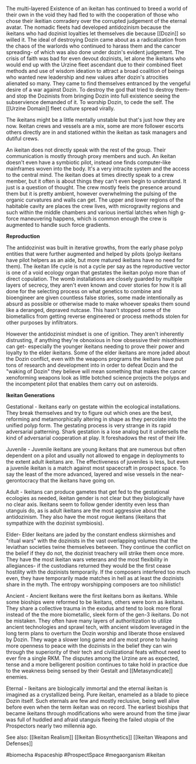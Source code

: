 

The multi-layered Existence of an ikeitan has continued to breed a world of their own in the void they had fled to with the cooperation of those who chose their ikeitian comradery over the corrupted judgement of the eternal avatar.  The nomadic fleets had developed antidozinism because the ikeitans who had dozinist loyalties let themselves die because [[Dozin]] so willed it.  The ideal of destroying Dozin came about as a radicalization from the chaos of the warlords who continued to harass them and the cancer spreading- of which was also done under dozin's evident judgement.  The crisis of faith was bad for even devout dozinists, let alone the ikeitans who would end up with the Urzine fleet ascendant due to their combined fleet methods and use of wisdom ideation to attract a broad coalition of beings who wanted new leadership and new values after dozin's atrocities alienated so many.  They came to find themselves entranced by the vengeful desire of a war against Dozin.  To destroy the god that tried to destroy them- and stop the Dozinists from bringing Dozin into full existence seeing the subservience demanded of it.  To worship Dozin, to cede the self.  The [[Urzine Domain]] fleet culture spread virally.  

The ikeitans might be a little mentally unstable but that's just how they are now.  Ikeitan crews and vessels are a mix, some are more follower escorts others directly are in and stationed within the ikeitan as task managers and dutiful crews.  

An ikeitan does not directly speak with the rest of the group.  Their communication is mostly through proxy members and such.  An ikeitan doesn't even have a symbiotic pilot, instead one finds computer-like mainframes woven into the body.  It's a very intracite system and the access to the central mind.  The ikeitan does at times directly speak to a crew member, but it often is about things they can't even begin to understand.  It just is a question of thought.  The crew mostly feels the presence around them but it is pretty ambient, however overwhelming the pulsing of the organic curvatures and walls can get.  The upper and lower regions of the habitable cavity are places the crew lives, with microgravity regions and such within the middle chambers and various inertial latches when high g-force maneuvering happens, which is common enough the crew is augmented to handle such force gradients.  

**Reproduction**

The antidozinist was built in iterative growths, from the early phase polyp entities that were further augmented and helped by pilots (polyp ikeitans have pilot helpers as an aide, but more matured ikeitans have no need for them).  The ikeitan life cycle is not a cycle per say as the reproductive vector is one of a void ecology organ that gestates the ikeitan polyp more than of direct copulation.  The womb installations are closely guarded by multiple layers of secrecy, they aren't even known and cover stories for how it is all done for the selecting process on what genetics to combine and bioengineer are given countless false stories, some made intentionally as absurd as possible or otherwise made to make whoever speaks them sound like a deranged, depraved nutcase.    This hasn't stopped some of the biometallics from getting reverse engineered or process methods stolen for other purposes by infiltrators.  

However the antidozinist mindset is one of ignition.  They aren't inherently distrusting, if anything they're obnoxious in how obsessive their misothiesm can get- especially the younger ikeitans needing to prove their power and loyalty to the elder ikeitans.  Some of the elder ikeitans are more jaded about the Dozin conflict, even with the weapons programs the ikeitans have put tons of research and development into in order to defeat Dozin and the "waking of Dozin" they believe will mean something that makes the cancer xenoforming weapons look as little botched science projects the polyps and the incompetent pilot that enables them carry out on asteroids. 

**Ikeitan Generations**

Gestational - Ikeitans early on gestate within the ecological installations.  They break themselves and try to figure out which ones are the best, reforming and metamorphically altering in shape as they percolate into the unified polyp form.  The gestating process is very strange in its rapid adversarial patterning.  Shark gestation is a lose analog but it undersells the kind of adversarial cooperation at play.  It foreshadows the rest of their life.

Juvenile - Juvenile ikeitans are young ikeitans that are numerous but often dependent on a pilot and usually not allowed to engage in deployments to the extent adult ikeitans are.  The effectiveness of juveniles is less, but even a juvenile ikeitan is a match against most spacecraft in prospect space.  To say the least of the more advanced, layered and wise vessels in the near-gerontocracy that the ikeitans have going on.

Adult - Ikeitans can produce gametes that get fed to the gestational ecologies as needed, ikeitan gender is not clear but they biologically have no clear axis.  Ikeitans seem to follow gender identity even less than utanguis do, as is adult ikeitans are the most aggressive about the antidozinism.  They also have the most rogue ikeitans (ikeitans that sympathize with the dozinist symbiosis).  

Elder- Elder Ikeitans are jaded by the constant endless skirmishes and "ritual wars" with the dozinists in the vast overlapping volumes that the leviathan societies twine themselves between.  They continue the conflict on the belief if they do not, the dozinist treachery will strike them once more.  They have the most ikeitan wars veterans and the most flexibility in allegiances- if the custodians returned they would be the first cease hostility with the dozinists temporarily.  If the composers interfered too much even, they have temporarily made matches in hell as at least the dozinists share in the myth.  The entropy worshipping composers are too nihilistic!

Ancient - Ancient Ikeitans were the first ikeitans born as ikeitans.  While some bioships were reformed to be Ikeitans, others were born as ikeitans.  They share a collective trauma in the exodus and tend to look more floral instead of the the more biometallic, sleek form of the gen-3 ikeitans.  Do not be mistaken.  They often have many layers of authoritization to utilize ancient technologies and sprawl tech, with ancient wisdom leveraged in the long term plans to overturn the Dozin worship and liberate those enslaved by Dozin.  They wage a slower long game and are most prone to having more openness to peace with the dozinists in the belief they can win through the superiority of their tech and civilizational feats without need to ever fire a single RKM.  The disputes among the Urzine are as expected, tense and a more belligerent position continues to take hold in practice due to the weakness being sensed by their Gestalt and [[Metasyndicate]] enemies.

Eternal - Ikeitans are biologically immortal and the eternal ikeitan is imagined as a crystallized being.  Pure ikeitan, enameled as a blade to piece Dozin itself.  Such eternals are few and mostly reclusive, being well alive before even when the term ikeitan was on record.  The earliest bioships that became ikeitans through modifications who were around from the time jiwar was full of huddled and afraid utanguis fleeing the failed utopia of the Prospectors nearly two millennia ago.

See also:
[[Ikeitan Realism]]
[[Ikeitan Biosynthetics]]
[[Ikeitan Weapons and Defenses]]


#biomecha 
#spaceship 
#ProspectSpace 
#megaorganism 
#ikeitan 
